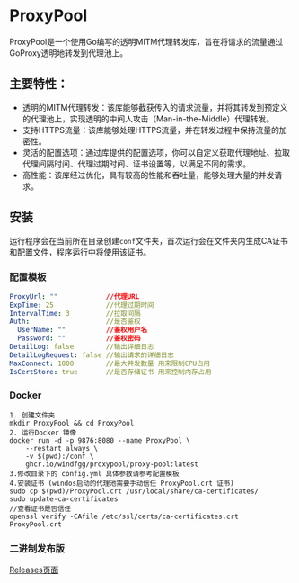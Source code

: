 # ProxyPool

ProxyPool是一个使用Go编写的透明MITM代理转发库，旨在将请求的流量通过GoProxy透明地转发到代理池上。

## 主要特性：

- 透明的MITM代理转发：该库能够截获传入的请求流量，并将其转发到预定义的代理池上，实现透明的中间人攻击（Man-in-the-Middle）代理转发。
- 支持HTTPS流量：该库能够处理HTTPS流量，并在转发过程中保持流量的加密性。
- 灵活的配置选项：通过库提供的配置选项，你可以自定义获取代理地址、拉取代理间隔时间、代理过期时间、证书设置等，以满足不同的需求。
- 高性能：该库经过优化，具有较高的性能和吞吐量，能够处理大量的并发请求。

## 安装

运行程序会在当前所在目录创建`conf`文件夹，首次运行会在文件夹内生成CA证书和配置文件，程序运行中将使用该证书。

### 配置模板

```yaml
ProxyUrl: ""            //代理URL
ExpTime: 25             //代理过期时间
IntervalTime: 3         //拉取间隔
Auth:                   //是否鉴权
  UserName: ""          //鉴权用户名
  Password: ""          //鉴权密码
DetailLog: false        //输出详细日志
DetailLogRequest: false //输出请求的详细日志
MaxConnect: 1000        //最大并发数量 用来限制CPU占用
IsCertStore: true       //是否存储证书 用来控制内存占用
```

### Docker

```shell
1. 创建文件夹
mkdir ProxyPool && cd ProxyPool
2. 运行Docker 镜像
docker run -d -p 9876:8080 --name ProxyPool \
    --restart always \
    -v $(pwd):/conf \
    ghcr.io/windfgg/proxypool/proxy-pool:latest
3.修改目录下的 config.yml 具体参数请参考配置模板
4.安装证书 (windos启动的代理池需要手动信任 ProxyPool.crt 证书)
sudo cp $(pwd)/ProxyPool.crt /usr/local/share/ca-certificates/
sudo update-ca-certificates
//查看证书是否信任
openssl verify -CAfile /etc/ssl/certs/ca-certificates.crt ProxyPool.crt
```

### 二进制发布版

[Releases页面](https://github.com/windfgg/ProxyPool/releases)
